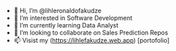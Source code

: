 - 👋 Hi, I’m @lihleronaldofakudze
- 👀 I’m interested in Software Development
- 🌱 I’m currently learning Data Analyst
- 💞️ I’m looking to collaborate on Sales Prediction Repos
- 📫 Visist my (https://lihlefakudze.web.app) [portofolio]

<!---
lihleronaldofakudze/lihleronaldofakudze is a ✨ special ✨ repository because its `README.md` (this file) appears on your GitHub profile.
You can click the Preview link to take a look at your changes.
--->
